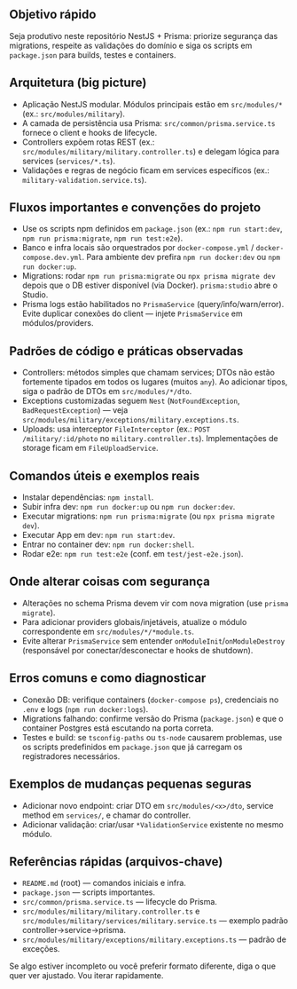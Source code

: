 ## Objetivo rápido
Seja produtivo neste repositório NestJS + Prisma: priorize segurança das migrations, respeite as validações do domínio e siga os scripts em `package.json` para builds, testes e containers.

## Arquitetura (big picture)
- Aplicação NestJS modular. Módulos principais estão em `src/modules/*` (ex.: `src/modules/military`).
- A camada de persistência usa Prisma: `src/common/prisma.service.ts` fornece o client e hooks de lifecycle.
- Controllers expõem rotas REST (ex.: `src/modules/military/military.controller.ts`) e delegam lógica para services (`services/*.ts`).
- Validações e regras de negócio ficam em services específicos (ex.: `military-validation.service.ts`).

## Fluxos importantes e convenções do projeto
- Use os scripts npm definidos em `package.json` (ex.: `npm run start:dev`, `npm run prisma:migrate`, `npm run test:e2e`).
- Banco e infra locais são orquestrados por `docker-compose.yml` / `docker-compose.dev.yml`. Para ambiente dev prefira `npm run docker:dev` ou `npm run docker:up`.
- Migrations: rodar `npm run prisma:migrate` ou `npx prisma migrate dev` depois que o DB estiver disponível (via Docker). `prisma:studio` abre o Studio.
- Prisma logs estão habilitados no `PrismaService` (query/info/warn/error). Evite duplicar conexões do client — injete `PrismaService` em módulos/providers.

## Padrões de código e práticas observadas
- Controllers: métodos simples que chamam services; DTOs não estão fortemente tipados em todos os lugares (muitos `any`). Ao adicionar tipos, siga o padrão de DTOs em `src/modules/*/dto`.
- Exceptions customizadas seguem `Nest` (`NotFoundException`, `BadRequestException`) — veja `src/modules/military/exceptions/military.exceptions.ts`.
- Uploads: usa interceptor `FileInterceptor` (ex.: `POST /military/:id/photo` no `military.controller.ts`). Implementações de storage ficam em `FileUploadService`.

## Comandos úteis e exemplos reais
- Instalar dependências: `npm install`.
- Subir infra dev: `npm run docker:up` ou `npm run docker:dev`.
- Executar migrations: `npm run prisma:migrate` (ou `npx prisma migrate dev`).
- Executar App em dev: `npm run start:dev`.
- Entrar no container dev: `npm run docker:shell`.
- Rodar e2e: `npm run test:e2e` (conf. em `test/jest-e2e.json`).

## Onde alterar coisas com segurança
- Alterações no schema Prisma devem vir com nova migration (use `prisma migrate`).
- Para adicionar providers globais/injetáveis, atualize o módulo correspondente em `src/modules/*/*module.ts`.
- Evite alterar `PrismaService` sem entender `onModuleInit`/`onModuleDestroy` (responsável por conectar/desconectar e hooks de shutdown).

## Erros comuns e como diagnosticar
- Conexão DB: verifique containers (`docker-compose ps`), credenciais no `.env` e logs (`npm run docker:logs`).
- Migrations falhando: confirme versão do Prisma (`package.json`) e que o container Postgres está escutando na porta correta.
- Testes e build: se `tsconfig-paths` ou `ts-node` causarem problemas, use os scripts predefinidos em `package.json` que já carregam os registradores necessários.

## Exemplos de mudanças pequenas seguras
- Adicionar novo endpoint: criar DTO em `src/modules/<x>/dto`, service method em `services/`, e chamar do controller.
- Adicionar validação: criar/usar `*ValidationService` existente no mesmo módulo.

## Referências rápidas (arquivos-chave)
- `README.md` (root) — comandos iniciais e infra.
- `package.json` — scripts importantes.
- `src/common/prisma.service.ts` — lifecycle do Prisma.
- `src/modules/military/military.controller.ts` e `src/modules/military/services/military.service.ts` — exemplo padrão controller→service→prisma.
- `src/modules/military/exceptions/military.exceptions.ts` — padrão de exceções.

Se algo estiver incompleto ou você preferir formato diferente, diga o que quer ver ajustado. Vou iterar rapidamente.
